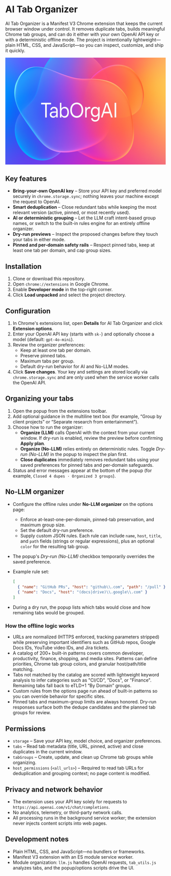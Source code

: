 #  AI Tab Organizer

AI Tab Organizer is a Manifest V3 Chrome extension that keeps the current browser window under control. It removes duplicate tabs, builds meaningful Chrome tab groups, and can do it either with your own OpenAI API key or with a deterministic offline mode. The project is intentionally lightweight—plain HTML, CSS, and JavaScript—so you can inspect, customize, and ship it quickly.

![Alt text](/TabOrgAI.png)

## Key features

- **Bring-your-own OpenAI key** – Store your API key and preferred model securely in `chrome.storage.sync`; nothing leaves your machine except the request to OpenAI.
- **Smart deduplication** – Close redundant tabs while keeping the most relevant version (active, pinned, or most recently used).
- **AI or deterministic grouping** – Let the LLM craft intent-based group names, or switch to the built-in rules engine for an entirely offline organizer.
- **Dry-run previews** – Inspect the proposed changes before they touch your tabs in either mode.
- **Pinned and per-domain safety rails** – Respect pinned tabs, keep at least one tab per domain, and cap group sizes.

## Installation

1. Clone or download this repository.
2. Open `chrome://extensions` in Google Chrome.
3. Enable **Developer mode** in the top-right corner.
4. Click **Load unpacked** and select the project directory.

## Configuration

1. In Chrome's extensions list, open **Details** for AI Tab Organizer and click **Extension options**.
2. Enter your OpenAI API key (starts with `sk-`) and optionally choose a model (default: `gpt-4o-mini`).
3. Review the organizer preferences:
   - Keep at least one tab per domain.
   - Preserve pinned tabs.
   - Maximum tabs per group.
   - Default dry-run behavior for AI and No-LLM modes.
4. Click **Save changes**. Your key and settings are stored locally via `chrome.storage.sync` and are only used when the service worker calls the OpenAI API.

## Organizing your tabs

1. Open the popup from the extensions toolbar.
2. Add optional guidance in the multiline text box (for example, “Group by client projects” or “Separate research from entertainment”).
3. Choose how to run the organizer:
   - **Organize (LLM)** calls OpenAI with the context from your current window. If dry-run is enabled, review the preview before confirming **Apply plan**.
   - **Organize (No-LLM)** relies entirely on deterministic rules. Toggle *Dry-run (No-LLM)* in the popup to inspect the plan first.
   - **Close duplicates** immediately removes redundant tabs using your saved preferences for pinned tabs and per-domain safeguards.
4. Status and error messages appear at the bottom of the popup (for example, `Closed 4 dupes · Organized 3 groups`).

## No-LLM organizer

- Configure the offline rules under **No-LLM organizer** on the options page:
  - Enforce at-least-one-per-domain, pinned-tab preservation, and maximum group size.
  - Set the default dry-run preference.
  - Supply custom JSON rules. Each rule can include `name`, `host`, `title`, and `path` fields (strings or regular expressions), plus an optional `color` for the resulting tab group.
- The popup's *Dry-run (No-LLM)* checkbox temporarily overrides the saved preference.
- Example rule set:

  ```json
  [
    { "name": "GitHub PRs", "host": "github\\.com", "path": "/pull" },
    { "name": "Docs", "host": "(docs|drive)\\.google\\.com" }
  ]
  ```

- During a dry run, the popup lists which tabs would close and how remaining tabs would be grouped.

### How the offline logic works

- URLs are normalized (HTTPS enforced, tracking parameters stripped) while preserving important identifiers such as GitHub repos, Google Docs IDs, YouTube video IDs, and Jira tickets.
- A catalog of 200+ built-in patterns covers common developer, productivity, finance, shopping, and media sites. Patterns can define priorities, Chrome tab group colors, and granular host/path/title matching.
- Tabs not matched by the catalog are scored with lightweight keyword analysis to infer categories such as "CI/CD", "Docs", or "Finance". Remaining tabs fall back to eTLD+1 “By Domain” groups.
- Custom rules from the options page run ahead of built-in patterns so you can override behavior for specific sites.
- Pinned tabs and maximum-group limits are always honored. Dry-run responses surface both the dedupe candidates and the planned tab groups for review.

## Permissions

- `storage` – Save your API key, model choice, and organizer preferences.
- `tabs` – Read tab metadata (title, URL, pinned, active) and close duplicates in the current window.
- `tabGroups` – Create, update, and clean up Chrome tab groups while organizing.
- `host_permissions` (`<all_urls>`) – Required to read tab URLs for deduplication and grouping context; no page content is modified.

## Privacy and network behavior

- The extension uses your API key solely for requests to `https://api.openai.com/v1/chat/completions`.
- No analytics, telemetry, or third-party network calls.
- All processing runs in the background service worker; the extension never injects content scripts into web pages.

## Development notes

- Plain HTML, CSS, and JavaScript—no bundlers or frameworks.
- Manifest V3 extension with an ES module service worker.
- Module organization: `llm.js` handles OpenAI requests, `tab_utils.js` analyzes tabs, and the popup/options scripts drive the UI.

